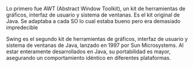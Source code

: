Lo primero fue AWT (Abstract Window Toolkit), un kit de herramientas de gráficos, interfaz de usuario y sistema de ventanas. Es el kit original de Java. Se adaptaba a cada SO lo cual estaba bueno pero era demasiado impredecible

Swing es el segundo kit de herramientas de gráficos, interfaz de usuario y sistema de ventanas de Java, lanzado en 1997 por Sun Microsystems. Al estar enteramente desarrollados en Java, su portabilidad es mayor, asegurando un comportamiento idéntico en diferentes plataformas.